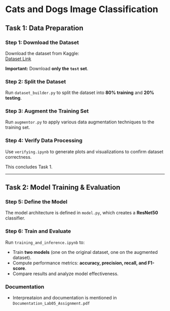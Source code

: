 # Cats and Dogs Image Classification

## Task 1: Data Preparation  

### Step 1: Download the Dataset  
Download the dataset from Kaggle:  
[Dataset Link](https://www.kaggle.com/datasets/samuelcortinhas/cats-and-dogs-image-classification?select=test)  

**Important:** Download **only the `test` set**.

### Step 2: Split the Dataset  
Run `dataset_builder.py` to split the dataset into **80% training** and **20% testing**.

### Step 3: Augment the Training Set  
Run `augmentor.py` to apply various data augmentation techniques to the training set.

### Step 4: Verify Data Processing  
Use `verifying.ipynb` to generate plots and visualizations to confirm dataset correctness.

This concludes Task 1.

---

## Task 2: Model Training & Evaluation  

### Step 5: Define the Model  
The model architecture is defined in `model.py`, which creates a **ResNet50** classifier.

### Step 6: Train and Evaluate  
Run `training_and_inference.ipynb` to:  
- Train **two models** (one on the original dataset, one on the augmented dataset).  
- Compute performance metrics: **accuracy, precision, recall, and F1-score**.  
- Compare results and analyze model effectiveness.

### Documentation 
- Interpreataion and documentation is mentioned in `Documentation_Lab05_Assignment.pdf`
